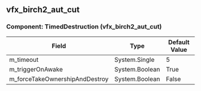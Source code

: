 ## vfx_birch2_aut_cut

### Component: TimedDestruction (vfx_birch2_aut_cut)

|Field|Type|Default Value|
|---|---|---|
|m_timeout|System.Single|5|
|m_triggerOnAwake|System.Boolean|True|
|m_forceTakeOwnershipAndDestroy|System.Boolean|False|

